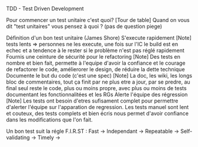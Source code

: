TDD - Test Driven Development

Pour commencer un test unitaire c'est quoi?
	[Tour de table] Quand on vous dit "test unitaires" vous pensez à quoi ? (pas de question piege)

Définition d'un bon test unitaire (James Shore)
	S'execute rapidement
		[Note] tests lents => personnes ne les execute, une fois sur l'IC le build est en echec et a tendence à le rester si le problème n'est pas réglé rapidement
	Fournis une ceinture de sécurité pour le refactoring
		[Note] Des tests en nombre et bien fait, permette à l'equipe d'avoir la confiance et le courage de refactorer le code, amélierorer le design, de réduire la dette technique
	Documente le but du code (c'est une spec)
		[Note] La doc, les wiki, les longs bloc de commentaires, tout ça finit par ne plus etre a jour, par se predre, au final seul reste le code, plus ou moins propre, avec plus ou moins de tests documentant les fonctionnalitées et les RGs
 	Alerte l'équipe des régression
 		[Note] Les tests ont besoin d'etres sufisament complet pour permettre d'alerter l'équipe sur l'apparation de regression. Les tests manuel sont lent et couteux, des tests complets et bien écris nous permet d'avoir confiance dans les modifications que l'on fait.

 Un bon test suit la régle F.I.R.ST :
 	Fast  -> 
 	Independant  -> 
 	Repeatable  -> 
 	Self-validating  -> 
 	Timely -> 